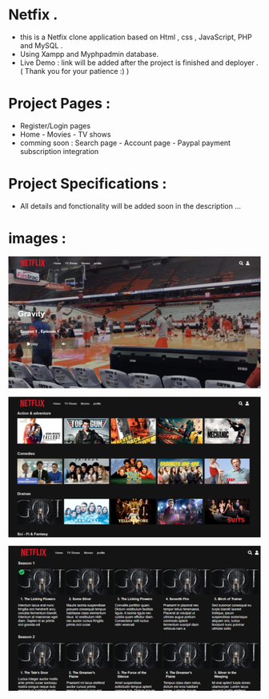 # Netfix .
 - this is a Netfix clone application based on  Html , css , JavaScript, PHP and MySQL . 
 - Using Xampp and Myphpadmin database.
 - Live Demo : link will be added after the project is finished and deployer . (   Thank you for your patience :)     ) 
 
# Project Pages : 
 
 - Register/Login pages
 - Home - Movies - TV shows 
 - comming soon : Search page - Account page - Paypal payment subscription integration 
 
 
 # Project Specifications : 
  
 - All details and fonctionality will be added soon in the description ...
 
  # images : 
  
  ![](snapchat/S1.PNG)
  
  
  
  ![](snapchat/S2.PNG)
  
  
  
  ![](snapchat/S3.PNG) 
  
 
  
  
  
 
